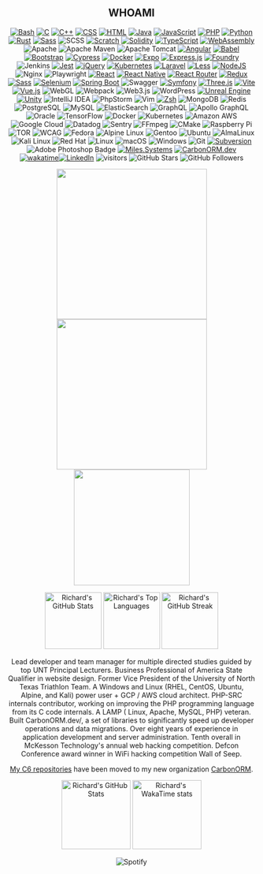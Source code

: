 <div align="center">

## WHOAMI

[![Bash](https://img.shields.io/badge/Bash-4EAA25?logo=gnubash&logoColor=fff)](#) <!-- Languages -->
[![C](https://img.shields.io/badge/C-00599C?logo=c&logoColor=white)](#)
[![C++](https://img.shields.io/badge/C++-%2300599C.svg?logo=c%2B%2B&logoColor=white)](#)
[![CSS](https://img.shields.io/badge/CSS-1572B6?logo=css3&logoColor=fff)](#)
[![HTML](https://img.shields.io/badge/HTML-%23E34F26.svg?logo=html5&logoColor=white)](#)
[![Java](https://img.shields.io/badge/Java-%23ED8B00.svg?logo=openjdk&logoColor=white)](#)
[![JavaScript](https://img.shields.io/badge/JavaScript-F7DF1E?logo=javascript&logoColor=000)](#)
[![PHP](https://img.shields.io/badge/php-%23777BB4.svg?&logo=php&logoColor=white)](#)
[![Python](https://img.shields.io/badge/Python-3776AB?logo=python&logoColor=fff)](#)
[![Rust](https://img.shields.io/badge/Rust-%23000000.svg?e&logo=rust&logoColor=white)](#)
[![Sass](https://img.shields.io/badge/Sass-C69?logo=sass&logoColor=fff)](#)
![SCSS](https://img.shields.io/badge/-SCSS-CC6699?style=flat&logo=sass&logoColor=white)
[![Scratch](https://img.shields.io/badge/Scratch-4D97FF?logo=scratch&logoColor=fff)](#)
[![Solidity](https://img.shields.io/badge/Solidity-363636?logo=solidity&logoColor=fff)](#)
[![TypeScript](https://img.shields.io/badge/TypeScript-3178C6?logo=typescript&logoColor=fff)](#)
[![WebAssembly](https://img.shields.io/badge/WebAssembly-654FF0?logo=webassembly&logoColor=fff)](#)
![Apache](https://img.shields.io/badge/Apache-D22128?style=flat&logo=apache&logoColor=fff&style=for-the-badge) <!-- Frameworks -->
![Apache Maven](https://img.shields.io/badge/Apache%20Maven-C71A36?style=logo=Apache%20Maven&logoColor=white)
![Apache Tomcat](https://img.shields.io/badge/apache%20tomcat-%23F8DC75.svg?logo=apache-tomcat&logoColor=black)
[![Angular](https://img.shields.io/badge/Angular-%23DD0031.svg?logo=angular&logoColor=white)](#)
[![Babel](https://img.shields.io/badge/Babel-F9DC3E?logo=babel&logoColor=000)](#)
[![Bootstrap](https://img.shields.io/badge/Bootstrap-7952B3?logo=bootstrap&logoColor=fff)](#)
[![Cypress](https://img.shields.io/badge/Cypress-69D3A7?logo=cypress&logoColor=fff)](#)
[![Docker](https://img.shields.io/badge/Docker-2496ED?logo=docker&logoColor=fff)](#)
[![Expo](https://img.shields.io/badge/Expo-000020?logo=expo&logoColor=fff)](#)
[![Express.js](https://img.shields.io/badge/Express.js-%23404d59.svg?logo=express&logoColor=%2361DAFB)](#)
[![Foundry](https://custom-icon-badges.demolab.com/badge/Foundry-000?logo=foundry&logoColor=fff)](#)
![Jenkins](https://img.shields.io/badge/jenkins-%232C5263.svg?logo=jenkins&logoColor=white)
[![Jest](https://img.shields.io/badge/Jest-C21325?logo=jest&logoColor=fff)](#)
[![jQuery](https://img.shields.io/badge/jQuery-0769AD?logo=jquery&logoColor=fff)](#)
[![Kubernetes](https://img.shields.io/badge/Kubernetes-326CE5?logo=kubernetes&logoColor=fff)](#)
[![Laravel](https://img.shields.io/badge/Laravel-%23FF2D20.svg?logo=laravel&logoColor=white)](#)
[![Less](https://img.shields.io/badge/Less-1D365D?logo=less&logoColor=fff)](#)
[![NodeJS](https://img.shields.io/badge/Node.js-6DA55F?logo=node.js&logoColor=white)](#)
![Nginx](https://img.shields.io/badge/nginx-%23009639.svg?logo=nginx&logoColor=white)
![Playwright](https://img.shields.io/badge/-playwright-%232EAD33?logo=playwright&logoColor=white)
[![React](https://img.shields.io/badge/React-%2320232a.svg?logo=react&logoColor=%2361DAFB)](#)
[![React Native](https://img.shields.io/badge/React_Native-%2320232a.svg?logo=react&logoColor=%2361DAFB)](#)
[![React Router](https://img.shields.io/badge/React_Router-CA4245?logo=react-router&logoColor=white)](#)
[![Redux](https://img.shields.io/badge/Redux-764ABC?logo=redux&logoColor=fff)](#)
[![Sass](https://img.shields.io/badge/Sass-C69?logo=sass&logoColor=fff)](#)
[![Selenium](https://img.shields.io/badge/Selenium-43B02A?logo=selenium&logoColor=fff)](#)
[![Spring Boot](https://img.shields.io/badge/Spring%20Boot-6DB33F?logo=springboot&logoColor=fff)](#)
![Swagger](https://img.shields.io/badge/-Swagger-%23Clojure?logo=swagger&logoColor=white)
[![Symfony](https://img.shields.io/badge/Symfony-black?logo=symfony)](#)
[![Three.js](https://img.shields.io/badge/Three.js-000?logo=threedotjs&logoColor=fff)](#)
[![Vite](https://img.shields.io/badge/Vite-646CFF?logo=vite&logoColor=fff)](#)
[![Vue.js](https://img.shields.io/badge/Vue.js-4FC08D?logo=vuedotjs&logoColor=fff)](#)
![WebGL](https://img.shields.io/badge/WebGL-990000?logo=webgl&logoColor=white)
![Webpack](https://img.shields.io/badge/webpack-%238DD6F9.svg?logo=webpack&logoColor=black)
![Web3.js](https://img.shields.io/badge/web3.js-F16822?logo=web3.js&logoColor=white)
![WordPress](https://img.shields.io/badge/WordPress-%23117AC9.svg?logo=WordPress&logoColor=white)
[![Unreal Engine](https://img.shields.io/badge/Unreal%20Engine-%23313131.svg?logo=unrealengine&logoColor=white)](#) <!-- Gaming -->
[![Unity](https://img.shields.io/badge/Unity-%23000000.svg?logo=unity&logoColor=white)](#)
![IntelliJ IDEA](https://img.shields.io/badge/IntelliJIDEA-000000.svg?logo=intellij-idea&logoColor=white) <!-- Editors -->
![PhpStorm](https://img.shields.io/badge/phpstorm-143?logo=phpstorm&logoColor=black&color=black&labelColor=darkorchid)
![Vim](https://img.shields.io/badge/VIM-%2311AB00.svg?logo=vim&logoColor=white)
[![Zsh](https://img.shields.io/badge/Zsh-F15A24?logo=zsh&logoColor=fff)](#)
![MongoDB](https://img.shields.io/badge/-MongoDB-4DB33D?style=flat&logo=mongodb&logoColor=white) <!-- Database -->
![Redis](https://img.shields.io/badge/-Redis-D82C20?style=flat&logo=Redis&logoColor=white)
![PostgreSQL](https://img.shields.io/badge/-PostgreSQL-336791?style=flat&logo=postgresql&logoColor=white)
![MySQL](https://img.shields.io/badge/-MySQL-00758F?style=flat&logo=mysql&logoColor=white)
![ElasticSearch](https://img.shields.io/badge/-ElasticSearch-005571?style=flat&logo=elasticsearch&logoColor=white)
![GraphQL](https://img.shields.io/badge/-GraphQL-E10098?style=flat&logo=graphql&logoColor=white)
![Apollo GraphQL](https://img.shields.io/badge/-Apollo%20GraphQL-311C87?style=flat&logo=apollo-graphql&logoColor=white)
![Oracle](https://img.shields.io/badge/Oracle-F80000?logo=oracle&logoColor=white)
![TensorFlow](https://img.shields.io/badge/TensorFlow-%23FF6F00.svg?logo=TensorFlow&logoColor=white) <!-- AI -->
![Docker](https://img.shields.io/badge/-Docker-384d54?style=flat&logo=docker&logoColor=white) <!-- System Orchestration -->
![Kubernetes](https://img.shields.io/badge/-Kubernetes-326ce5?style=flat&logo=kubernetes&logoColor=white)
![Amazon AWS](https://img.shields.io/badge/Amazon%20AWS-FF9900?style=flat&logo=amazon-aws&logoColor=white)
![Google Cloud](https://img.shields.io/badge/Google%20Cloud-4285F4?style=flat&logo=google-cloud&logoColor=white)
![Datadog](https://img.shields.io/badge/datadog-%23632CA6.svg?logo=datadog&logoColor=white) <!-- System Monitoring -->
![Sentry](https://img.shields.io/badge/sentry-%23362D59.svg?logo=sentry&logoColor=white)
![FFmpeg](https://shields.io/badge/FFmpeg-%23171717.svg?logo=ffmpeg&labelColor=171717&logoColor=5cb85c) <!-- Randoms -->
![CMake](https://img.shields.io/badge/CMake-%23008FBA.svg?logo=cmake&logoColor=white)
![Raspberry Pi](https://img.shields.io/badge/-Raspberry_Pi-C51A4A?logo=Raspberry-Pi)
![TOR](https://img.shields.io/badge/tor-%237E4798.svg?logo=tor-project&logoColor=white)
![WCAG](https://img.shields.io/badge/WCAG-%23015A69.svg?logo=WCAG&logoColor=white)
![Fedora](https://img.shields.io/badge/Fedora-51A2DA?logo=fedora&logoColor=fff) <!-- OS Distributions -->
![Alpine Linux](https://img.shields.io/badge/Alpine%20Linux-0D597F?logo=alpinelinux&logoColor=fff)
![Gentoo](https://img.shields.io/badge/Gentoo-54487A?logo=gentoo&logoColor=fff)
![Ubuntu](https://img.shields.io/badge/Ubuntu-E95420?logo=ubuntu&logoColor=white)
![AlmaLinux](https://img.shields.io/badge/AlmaLinux-000?logo=almalinux&logoColor=fff)
![Kali Linux](https://img.shields.io/badge/Kali%20Linux-557C94?logo=kalilinux&logoColor=fff)
![Red Hat](https://img.shields.io/badge/Red%20Hat-EE0000?logo=redhat&logoColor=white)
![Linux](https://img.shields.io/badge/Linux-FCC624?logo=linux&logoColor=black)
![macOS](https://img.shields.io/badge/macOS-000000?logo=apple&logoColor=F0F0F0)
![Windows](https://custom-icon-badges.demolab.com/badge/Windows-0078D6?logo=windows11&logoColor=white)
![Git](https://img.shields.io/badge/-Git-f34f29?style=flat&logo=git&logoColor=white) <!-- Code Tracking -->
[![Subversion](https://img.shields.io/badge/Subversion-809CC9?logo=subversion&logoColor=fff)](#)
![Adobe Photoshop Badge](https://img.shields.io/badge/Adobe%20Photoshop-31A8FF?style=flat&logo=adobephotoshop&logoColor=fff&style=for-the-badge) <!-- Adobe -->
[![Miles.Systems](https://img.shields.io/website-up-down-green-red/http/miles.systems.svg)](https://miles.systems/) <!-- Sites -->
[![CarbonORM.dev](https://img.shields.io/website-up-down-green-red/http/carbonorm.dev.svg)](https://shields.io/)
[![wakatime](https://wakatime.com/badge/user/afddbaa3-fb19-4abf-aecb-d6168e0380f3.svg?v2)](https://wakatime.com/@afddbaa3-fb19-4abf-aecb-d6168e0380f3)[![LinkedIn](https://custom-icon-badges.demolab.com/badge/LinkedIn-0A66C2?logo=linkedin-white&logoColor=fff)](https://www.linkedin.com/in/richardtmiles/)
![visitors](https://visitor-badge.laobi.icu/badge?page_id=richardtmiles.richardtmiles)
![GitHub Stars](https://img.shields.io/github/stars/richardtmiles?affiliations=OWNER%2CCOLLABORATOR&style=social)
![GitHub Followers](https://img.shields.io/github/followers/richardtmiles?label=Followers&style=social)

<img src="https://github.com/user-attachments/assets/e2836dec-0639-404a-8b87-cde0a0e3e7b1" height="305px">
<img src="https://github.com/RichardTMiles/RichardTMiles/assets/9538357/054cb8dc-7361-46f6-b6ac-f8c49d0e64b3" height="305px">
<img src="https://github.com/RichardTMiles/RichardTMiles/assets/9538357/d9d9cbd4-7c98-421a-9cab-474de9ea3157" width="235px">

<p align="center">
  <img height="115px" src="https://github-readme-stats.vercel.app/api?username=richardtmiles&show_icons=true&theme=radical&line_height=27" alt="Richard's GitHub Stats" />
  <img height="115px" src="https://github-readme-stats.vercel.app/api/top-langs/?username=richardtmiles&theme=radical&layout=compact" alt="Richard's Top Languages" />
  <img height="115px" src="https://github-readme-streak-stats.herokuapp.com/?user=richardtmiles&show_icons=true&locale=en&layout=compact&theme=radical" alt="Richard's GitHub Streak" />
</p>

Lead developer and team manager for multiple directed studies guided by top UNT Principal Lecturers. Business
Professional of America State Qualifier in website design. Former Vice President of the University of North Texas
Triathlon Team. A Windows and Linux (RHEL, CentOS, Ubuntu, Alpine, and Kali) power user + GCP / AWS cloud architect.
PHP-SRC internals contributor, working on improving the PHP programming language from its C code internals. A LAMP (
Linux, Apache, MySQL, PHP) veteran. Built CarbonORM.dev/, a set of libraries to significantly speed up developer
operations and data migrations. Over eight years of experience in application development and server administration.
Tenth overall in McKesson Technology's annual web hacking competition. Defcon Conference award winner in WiFi hacking
competition Wall of Seep.

[My C6 repositories](https://github.com/orgs/CarbonORM/repositories) have been moved to my new
organization [CarbonORM](https://github.com/orgs/CarbonORM).

<p align="center">
  <img height="140px" src="https://github-readme-stats.vercel.app/api?username=richardtmiles&include_all_commits=true" alt="Richard's GitHub Stats" />
  <img height="140px" src="https://github-readme-stats.vercel.app/api/wakatime?username=richardtmiles&bump" alt="Richard's WakaTime stats" />
</p>

![Spotify](https://spotify-recently-played-readme.vercel.app/api?user=tmilesflo&unique={true|1|on|yes})

</div>

